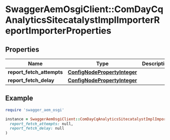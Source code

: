 # SwaggerAemOsgiClient::ComDayCqAnalyticsSitecatalystImplImporterReportImporterProperties

## Properties

| Name | Type | Description | Notes |
| ---- | ---- | ----------- | ----- |
| **report_fetch_attempts** | [**ConfigNodePropertyInteger**](ConfigNodePropertyInteger.md) |  | [optional] |
| **report_fetch_delay** | [**ConfigNodePropertyInteger**](ConfigNodePropertyInteger.md) |  | [optional] |

## Example

```ruby
require 'swagger_aem_osgi'

instance = SwaggerAemOsgiClient::ComDayCqAnalyticsSitecatalystImplImporterReportImporterProperties.new(
  report_fetch_attempts: null,
  report_fetch_delay: null
)
```

